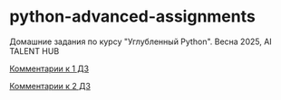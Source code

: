 # python-advanced-assignments
Домашние задания по курсу "Углубленный Python". Весна 2025, AI TALENT HUB

[Комментарии к 1 ДЗ](hw_1/README.md)

[Комментарии к 2 ДЗ](hw_2/README.md)

